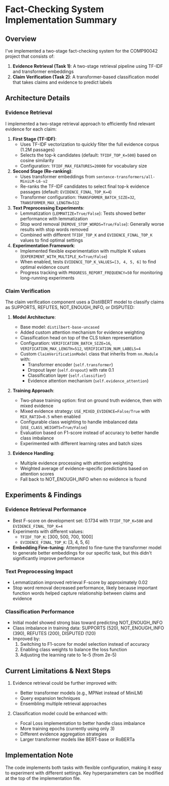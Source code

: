# Fact-Checking System Implementation Summary

## Overview

I've implemented a two-stage fact-checking system for the COMP90042 project that consists of:

1. **Evidence Retrieval (Task 1)**: A two-stage retrieval pipeline using TF-IDF and transformer embeddings
2. **Claim Verification (Task 2)**: A transformer-based classification model that takes claims and evidence to predict labels

## Architecture Details

### Evidence Retrieval

I implemented a two-stage retrieval approach to efficiently find relevant evidence for each claim:

1. **First Stage (TF-IDF)**: 
   - Uses TF-IDF vectorization to quickly filter the full evidence corpus (1.2M passages)
   - Selects the top-k candidates (default: `TFIDF_TOP_K=500`) based on cosine similarity
   - Configuration: `TFIDF_MAX_FEATURES=20000` for vocabulary size
2. **Second Stage (Re-ranking)**:
   - Uses transformer embeddings from `sentence-transformers/all-MiniLM-L6-v2`
   - Re-ranks the TF-IDF candidates to select final top-k evidence passages (default: `EVIDENCE_FINAL_TOP_K=4`)
   - Transformer configuration: `TRANSFORMER_BATCH_SIZE=32`, `TRANSFORMER_MAX_LENGTH=512`
3. **Text Preprocessing Experiments**:
   - Lemmatization (`LEMMATIZE=True/False`): Tests showed better performance with lemmatization
   - Stop word removal (`REMOVE_STOP_WORDS=True/False`): Generally worse results with stop words removed
   - Combined with different `TFIDF_TOP_K` and `EVIDENCE_FINAL_TOP_K` values to find optimal settings
4. **Experimentation Framework**:
   - Implemented flexible experimentation with multiple K values (`EXPERIMENT_WITH_MULTIPLE_K=True/False`)
   - When enabled, tests `EVIDENCE_TOP_K_VALUES=[3, 4, 5, 6]` to find optimal evidence count
   - Progress tracking with `PROGRESS_REPORT_FREQUENCY=50` for monitoring long-running experiments

### Claim Verification

The claim verification component uses a DistilBERT model to classify claims as SUPPORTS, REFUTES, NOT_ENOUGH_INFO, or DISPUTED:

1. **Model Architecture**:
   - Base model: `distilbert-base-uncased`
   - Added custom attention mechanism for evidence weighting
   - Classification head on top of the CLS token representation
   - Configuration: `VERIFICATION_BATCH_SIZE=16`, `VERIFICATION_MAX_LENGTH=512`, `VERIFICATION_NUM_LABELS=4`
   - Custom `ClaimVerificationModel` class that inherits from `nn.Module` with:
     - Transformer encoder (`self.transformer`)
     - Dropout layer (`self.dropout`) with rate 0.1
     - Classification layer (`self.classifier`)
     - Evidence attention mechanism (`self.evidence_attention`)

2. **Training Approach**:
   - Two-phase training option: first on ground truth evidence, then with mixed evidence
   - Mixed evidence strategy: `USE_MIXED_EVIDENCE=False/True` with `MIX_RATIO=0.5` when enabled
   - Configurable class weighting to handle imbalanced data (`USE_CLASS_WEIGHTS=True/False`)
   - Evaluation based on F1-score instead of accuracy to better handle class imbalance
   - Experimented with different learning rates and batch sizes

3. **Evidence Handling**:
   - Multiple evidence processing with attention weighting
   - Weighted average of evidence-specific predictions based on attention scores
   - Fall back to NOT_ENOUGH_INFO when no evidence is found

## Experiments & Findings

### Evidence Retrieval Performance

- Best F-score on development set: 0.1734 with `TFIDF_TOP_K=500` and `EVIDENCE_FINAL_TOP_K=4`
- Experiments with different values:
  - `TFIDF_TOP_K`: [300, 500, 700, 1000]
  - `EVIDENCE_FINAL_TOP_K`: [3, 4, 5, 6]
- **Embedding Fine-tuning**: Attempted to fine-tune the transformer model to generate better embeddings for our specific task, but this didn't significantly improve performance

### Text Preprocessing Impact

- Lemmatization improved retrieval F-score by approximately 0.02
- Stop word removal decreased performance, likely because important function words helped capture relationship between claims and evidence

### Classification Performance

- Initial model showed strong bias toward predicting NOT_ENOUGH_INFO
- Class imbalance in training data: SUPPORTS (520), NOT_ENOUGH_INFO (390), REFUTES (200), DISPUTED (120)
- Improved by:
  1. Switching to F1-score for model selection instead of accuracy
  2. Enabling class weights to balance the loss function
  3. Adjusting the learning rate to 1e-5 (from 2e-5)

## Current Limitations & Next Steps

1. Evidence retrieval could be further improved with:
   - Better transformer models (e.g., MPNet instead of MiniLM)
   - Query expansion techniques
   - Ensembling multiple retrieval approaches

2. Classification model could be enhanced with:
   - Focal Loss implementation to better handle class imbalance
   - More training epochs (currently using only 3)
   - Different evidence aggregation strategies
   - Larger transformer models like BERT-base or RoBERTa

## Implementation Note

The code implements both tasks with flexible configuration, making it easy to experiment with different settings. Key hyperparameters can be modified at the top of the implementation file.
